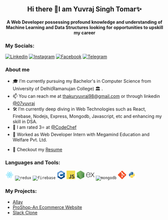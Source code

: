 <h2 align='center'>Hi there 👋I am Yuvraj Singh Tomar✨</h2>
<h4 align='center'>A Web Developer possessing profound knowledge and understanding of Machine Learning and Data Structures looking for opportunities to upskill my career</h4>

### My Socials: 

[![Linkedin](https://img.shields.io/badge/-Yuvraj-0e76a8?style=flat-square&logo=Linkedin&logoColor=white)](https://www.linkedin.com/in/07yuvraj/) [![Instagram](https://img.shields.io/badge/-Yuvraj-e4405f?style=flat-square&logo=Instagram&logoColor=white)](https://www.instagram.com/07yuvraj/) [![Facebook](https://img.shields.io/badge/-Yuvraj-3b5999?style=flat&logo=facebook&logoColor=white)](https://www.facebook.com/profile.php?id=100005298317127) [![Telegram](https://img.shields.io/badge/-Yuvraj-0088cc?style=flat-square&logo=Telegram&logoColor=white)](https://t.me/yuvi_77)

### About me

- 🎓 I’m currently pursuing my Bachelor's in Computer Science from University of Delhi(Ramanujan College) 🏛 .
- 📫 You can reach me at thakuryuvraj98@gmail.com or through linkedin [@07yuvraj](https://www.linkedin.com/in/07yuvraj/)
- 🛠 I’m currently deep diving in Web Technologies such as React, Firebase, Nodejs, Express, Mongodb, Javascript, etc and enhancing my skill in DSA.
- 🚀 I am rated 3⭐ at [@CodeChef](https://www.codechef.com/users/yuvi7701)
- 🔭 Worked as Web Developer Intern with Megamind Education and Welfare Pvt. Ltd.
<!-- -  [@MyMegaminds](https://www.mymegaminds.com/).
- 👯 I’m looking to collaborate for any  any project. 
- 😄 Sports? I am a big cricket fan and an average volleyball player. -->
- 📝 Checkout my [Resume](https://drive.google.com/file/d/1OKinAxrFLyi4bIyrjGHlCJyf0WddF5tx/view?usp=sharing)

### Languages and Tools:

<code><img height="27" src="https://raw.githubusercontent.com/github/explore/80688e429a7d4ef2fca1e82350fe8e3517d3494d/topics/react/react.png" alt="react"></code>
<code><img height="27" src="https://firebasestorage.googleapis.com/v0/b/clone1-slack.appspot.com/o/redux%20logo.png?alt=media&token=f03ce7b2-0e0c-4a0c-a81b-3bd2ca72bee4" alt="redux"></code>
<code><img height="27" src="https://firebasestorage.googleapis.com/v0/b/clone1-slack.appspot.com/o/firebase_logo.png?alt=media&token=8a9920f7-c61f-4b23-be82-cd5d7e456cdb" alt="firebase"></code>
<code><img height="27" src="https://raw.githubusercontent.com/github/explore/80688e429a7d4ef2fca1e82350fe8e3517d3494d/topics/cpp/cpp.png" alt="cpp"></code>
<code><img height="27" src="https://raw.githubusercontent.com/github/explore/80688e429a7d4ef2fca1e82350fe8e3517d3494d/topics/javascript/javascript.png" alt="javascript"></code>
<code><img height="27" src="https://raw.githubusercontent.com/github/explore/80688e429a7d4ef2fca1e82350fe8e3517d3494d/topics/nodejs/nodejs.png" alt="nodejs"></code>
<code><img height="27" src="https://raw.githubusercontent.com/devicons/devicon/master/icons/express/express-original.svg" alt="expressjs"></code>
<code><img height="27" src="https://encrypted-tbn0.gstatic.com/images?q=tbn%3AANd9GcSTTzPAw-55ssm1Im594xYZ9eRQu2JylrkYLg&usqp=CAU" alt="mongodb"></code>
<code><img height="27" src="https://raw.githubusercontent.com/devicons/devicon/master/icons/git/git-original.svg" alt="git"></code>
<code><img height="27" src="https://raw.githubusercontent.com/github/explore/80688e429a7d4ef2fca1e82350fe8e3517d3494d/topics/python/python.png" alt="python"></code>

### My Projects:

- [Allay](https://allay-convo.web.app/)
- [ProShop-An Ecommerce Website](https://mernproject-proshop.herokuapp.com/)
- [Slack Clone](https://clone1-slack.web.app/)
